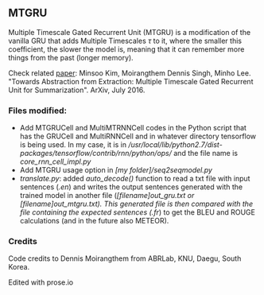 ## MTGRU

Multiple Timescale Gated Recurrent Unit (MTGRU) is a modification of the vanilla GRU that adds Multiple Timescales $\tau$ to it, where the smaller this coefficient, the slower the model is, meaning that it can remember more things from the past (longer memory).

Check related [paper](https://arxiv.org/abs/1607.00718): Minsoo Kim, Moirangthem Dennis Singh, Minho Lee. "Towards Abstraction from Extraction: Multiple Timescale Gated Recurrent Unit for Summarization". ArXiv, July 2016.

### Files modified:
* Add MTGRUCell and MultiMTRNNCell codes in the Python script that has the GRUCell and MultiRNNCell and in whatever directory tensorflow is being used. In my case, it is in _/usr/local/lib/python2.7/dist-packages/tensorflow/contrib/rnn/python/ops/_ and the file name is _core_rnn_cell_impl.py_
* Add MTGRU usage option in _[my folder]/seq2seqmodel.py_
* _translate.py_: added _auto_decode()_ function to read a txt file with input sentences (_.en_) and writes the output sentences generated with the trained model in another file (_[filename]_out_gru.txt_ or _[filename]_out_mtgru.txt_). This generated file is then compared with the file containing the expected sentences (_.fr_) to get the BLEU and ROUGE calculations (and in the future also METEOR).

### Credits
Code credits to Dennis Moirangthem from ABRLab, KNU, Daegu, South Korea.

Edited with prose.io
